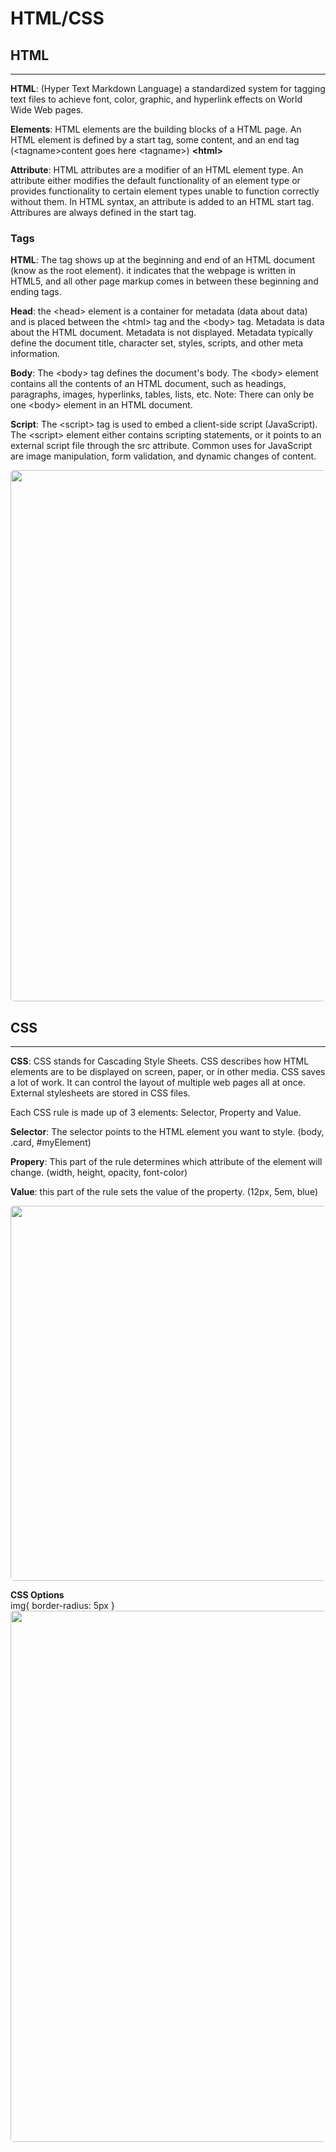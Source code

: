 # HTML/CSS


## HTML
<hr>

**HTML**: (Hyper Text Markdown Language) a standardized system for tagging text files to achieve font, color, graphic, and hyperlink effects on World Wide Web pages. 

**Elements**: HTML elements are the building blocks of a HTML page. An HTML element is defined by a start tag, some content, and an end tag (\<tagname>content goes here \<tagname>)
**\<html>**

**Attribute**: HTML attributes are a modifier of an HTML element type. An attribute either modifies the default functionality of an element type or provides functionality to certain element types unable to function correctly without them. In HTML syntax, an attribute is added to an HTML start tag.  Attribures are always defined in the start tag. 

### Tags

**HTML**: The tag shows up at the beginning and end of an HTML document (know as the root element). it indicates that the webpage is written in HTML5, and all other page markup comes in between these beginning and ending tags.

**Head**: the \<head> element is a container for metadata (data about data) and is placed between the \<html> tag and the \<body> tag. Metadata is data about the HTML document. Metadata is not displayed. Metadata typically define the document title, character set, styles, scripts, and other meta information.


**Body**: The \<body> tag defines the document's body. The \<body> element contains all the contents of an HTML document, such as headings, paragraphs, images, hyperlinks, tables, lists, etc. Note: There can only be one \<body> element in an HTML document.


**Script**: The \<script> tag is used to embed a client-side script (JavaScript).
The \<script> element either contains scripting statements, or it points to an external script file through the src attribute.
Common uses for JavaScript are image manipulation, form validation, and dynamic changes of content.

 <style>
 img{
   border-radius: 5px
   }
   </style>
 <img src="https://hostingfacts.com/wp-content/uploads/2016/06/HTML_CHEAT_SHEET_PNG.png" width="850px">


## CSS
<hr>

**CSS**: CSS stands for Cascading Style Sheets. CSS describes how HTML elements are to be displayed on screen, paper, or in other media. CSS saves a lot of work. It can control the layout of multiple web pages all at once. External stylesheets are stored in CSS files.

 Each CSS rule is made up of 3 elements: Selector, Property and Value.

 **Selector**: The selector points to the HTML element you want to style. (body, .card, #myElement)

 **Propery**: This part of the rule determines which attribute of the element will change. (width, height, opacity, font-color)

 **Value**: this part of the rule sets the value of the property. (12px, 5em, blue)
 
 <style>
 img{
   border-radius: 5px
   }
   </style>
 <img src="https://www.w3schools.com/css/selector.gif" width="600px">

 **CSS Options**  
 img{
   border-radius: 5px
   }
   </style>
 <img src="https://bcw.blob.core.windows.net/public/img/courses/css-cheatsheet-1.png" width="850px">

 